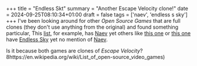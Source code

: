 +++
title = "Endless Skt"
summary = "Another Escape Velocity clone!"
date = 2024-09-25T08:10:34+01:00
draft = false
tags = ['naev', 'endless s sky']
+++
I've been looking around for other *Open Source Games* that are full clones (they don't use anything from the original) and found something particular,
This [list](https://github.com/bobeff/open-source-games?tab=readme-ov-file#role-playing-games), for example, has [Naev](https://naev.org/) yet others like [this one](https://www.technorms.com/71807/best-open-source-games) or [this one](https://en.wikipedia.org/wiki/List_of_open-source_video_games) have [Endless Sky](https://endless-sky.github.io/) yet no mention of [Naev](https://naev.org/).

Is it because both games are clones of *Escape Velocity*?
8https://en.wikipedia.org/wiki/List_of_open-source_video_games)
